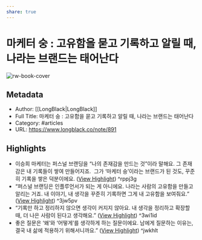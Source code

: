 ```yaml
---
share: true
---
```


# 마케터 숭 : 고유함을 묻고 기록하고 알릴 때, 나라는 브랜드는 태어난다

![rw-book-cover](https://readwise-assets.s3.amazonaws.com/media/uploaded_book_covers/profile_605690/1700024010675a8b5f092ed11c9b1c5f1ddb799661.png)

## Metadata
- Author: [[LongBlack|LongBlack]]
- Full Title: 마케터 숭 : 고유함을 묻고 기록하고 알릴 때, 나라는 브랜드는 태어난다
- Category: #articles
- URL: https://www.longblack.co/note/891

## Highlights
- 이승희 마케터는 퍼스널 브랜딩을 “나의 존재감을 만드는 것”이라 말해요. 그 존재감은 내 기록들이 쌓여 만들어지죠. 
  그가 ‘마케터 숭’이라는 브랜드가 된 것도, 꾸준히 기록을 쌓은 덕분이에요. ([View Highlight](https://read.readwise.io/read/01hfrfqs2zs3ew49p5npb10v1g)) ^rppj3g
- “퍼스널 브랜딩은 인플루언서가 되는 게 아니에요. 나라는 사람의 고유함을 만들고 알리는 거죠. 내 이야기, 내 생각을 꾸준히 기록하면 그게 내 고유함을 보여줘요.” ([View Highlight](https://read.readwise.io/read/01hfrfr5k3jb0x6y0fyfmt8xb2)) ^3jw5pv
- “기록만 하고 정리하지 않으면 생각이 커지지 않아요. 내 생각을 정리하고 확장할 때, 더 나은 사람이 된다고 생각해요.” ([View Highlight](https://read.readwise.io/read/01hfrfvgqkg77mkpzv0q6afpc5)) ^3wi1id
- 좋은 질문은 ‘왜’와 ‘어떻게’를 생각하게 하는 질문이에요. 남에게 질문하는 이유는, 결국 내 삶에 적용하기 위해서니까요.” ([View Highlight](https://read.readwise.io/read/01hfrfxb1mv5mr0jp7cns72tc9)) ^jwkhlt
